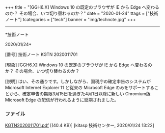 ﻿+++
title = "[GGH6.X] Windows 10 の既定のブラウザが IE から Edge へ変わるのか？ その場合、いつ切り替わるのか？"
date = "2020-01-24"
ttags = ["技術ノート"]
tcategories = ["tech"]
banner = "img/technote.jpg"
+++

-----------------------------------------------------------------------------------------------------------------------------

*技術ノート

2020/01/24*


[番号]
技術ノート KGTN 2020011701

[現象]
[GGH6.X] Windows 10 の既定のブラウザが IE から Edge へ変わるのか？
その場合、いつ切り替わるのか？

[説明]
はい、その通りです。しかしながら、国税庁の確定申告のシステムが Microsoft
Internet Explorer 11 と従来の Microsoft Edge
のみをサポートすることから、確定申告の期限3月15日を過ぎた4月1日以降に新しい
Chromium版Microsoft Edge の配信が行われるように延期されました。


### ファイル

 
 


[KGTN2020011701.pdf](http://techreport.kitasp.net/attachments/download/4464/KGTN2020011701.pdf)
 [(40.4 KB)] [kitasp 技術センター, 2020/01/24
13:22]


 


 


